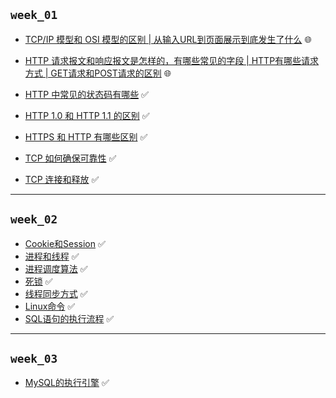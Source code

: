 ## `week_01`
- [TCP/IP 模型和 OSI 模型的区别 | 从输入URL到页面展示到底发生了什么](https://github.com/cherry77-cloud/Rookie2025-04/blob/main/week_01/day_01.md) 🌐

- [HTTP 请求报文和响应报文是怎样的，有哪些常见的字段 | HTTP有哪些请求方式 | GET请求和POST请求的区别](https://github.com/cherry77-cloud/Rookie2025-04/blob/main/week_01/day_02.md) 🌐
- [HTTP 中常见的状态码有哪些](https://github.com/cherry77-cloud/Rookie2025-04/blob/main/week_01/day_03.md) ✅
- [HTTP 1.0 和 HTTP 1.1 的区别](https://github.com/cherry77-cloud/Rookie2025-04/blob/main/week_01/day_04.md) ✅
- [HTTPS 和 HTTP 有哪些区别](https://github.com/cherry77-cloud/Rookie2025-04/blob/main/week_01/day_05.md) ✅
- [TCP 如何确保可靠性](https://github.com/cherry77-cloud/Rookie2025-04/blob/main/week_01/day_06.md) ✅
- [TCP 连接和释放](https://github.com/cherry77-cloud/Rookie2025-04/blob/main/week_01/day_07.md) ✅

---

## `week_02`
- [Cookie和Session](https://github.com/cherry77-cloud/Rookie2025-04/blob/main/week_02/day_08.md) ✅
- [进程和线程](https://github.com/cherry77-cloud/Rookie2025-04/blob/main/week_02/day_09.md) ✅
- [进程调度算法](https://github.com/cherry77-cloud/Rookie2025-04/blob/main/week_02/day_10.md) ✅
- [死锁](https://github.com/cherry77-cloud/Rookie2025-04/blob/main/week_02/day_11.md) ✅
- [线程同步方式](https://github.com/cherry77-cloud/Rookie2025-04/blob/main/week_02/day_12.md) ✅
- [Linux命令](https://github.com/cherry77-cloud/Rookie2025-04/blob/main/week_02/day_13.md) ✅
- [SQL语句的执行流程](https://github.com/cherry77-cloud/Rookie2025-04/blob/main/week_02/day_14.md) ✅

---

## `week_03`
- [MySQL的执行引擎](https://github.com/cherry77-cloud/Rookie2025-04/blob/main/week_03/day_15.md) ✅
